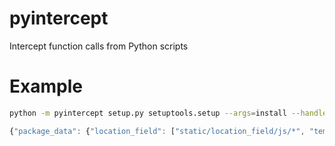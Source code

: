# pyintercept
Intercept function calls from Python scripts

# Example

```bash
python -m pyintercept setup.py setuptools.setup --args=install --handler=pyintercept.json
```

```javascript
{"package_data": {"location_field": ["static/location_field/js/*", "templates/location_fie
```
